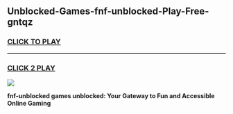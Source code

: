 
## Unblocked-Games-fnf-unblocked-Play-Free-gntqz
<h3>
<a href="https://premium76.site?title=fnf-unblocked&ref=23A">CLICK TO PLAY</a></h3>
<hr>

<h3>
<a href="https://premium76.site?title=fnf-unblocked&ref=23A">CLICK 2 PLAY</a>
  
</h3>

<a href="https://premium76.site?title=fnf-unblocked&ref=23A"><img src="https://clearcache.store/games.png"></a>


**fnf-unblocked games unblocked: Your Gateway to Fun and Accessible Online Gaming**
